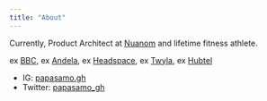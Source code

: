 ```yaml
---
title: "About"
---
```


Currently, Product Architect at [Nuanom](https://nuanom.com) and lifetime fitness athlete.

ex [BBC](https://bbc.com), ex [Andela](https://andela.com), ex [Headspace](https://headspace.com),
ex [Twyla](https://twyla.com), ex [Hubtel](https://hubtel.com)

- IG: [papasamo.gh](https://instagram.com/papasamo.gh)
- Twitter: [papasamo_gh](https://twitter.com/papasamo_gh)
